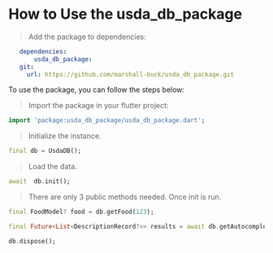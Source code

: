 # How to Use the usda_db_package

> Add the package to dependencies:
 ```yaml
    dependencies:
        usda_db_package:
    git:
      url: https://github.com/marshall-buck/usda_db_package.git
```


To use the package, you can follow the steps below:

> Import the package in your flutter project:

```dart
import 'package:usda_db_package/usda_db_package.dart';
```
> Initialize the instance.
```dart
final db = UsdaDB();
```
>  Load the data.
```dart
await  db.init();
```
> There are only 3 public methods needed. Once init is run.
```dart
final FoodModel? food = db.getFood(123);

final Future<List<DescriptionRecord?>> results = await db.getAutocompleteResults('apple');

db.dispose();
```
